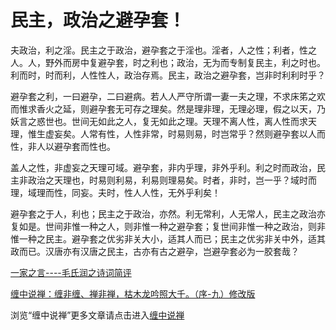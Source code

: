 民主，政治之避孕套！
====

			

                                                    

  夫政治，利之淫。民主之于政治，避孕套之于淫也。淫者，人之性；利者，性之人。人，野外而房中复避孕套，时之利也；政治，无为而专制复民主，利之时也。利而时，时而利，人性性人，政治存焉。民主，政治之避孕套，岂非时利利时乎？

  避孕套之利，一曰避孕，二曰避病。若人人严守所谓一妻一夫之理，不求床笫之欢而惟求香火之延，则避孕套无可存之理矣。然是理非理，无理必理，假之以天，乃妖言之惑世也。世间无如此之人，复无如此之理。天理不离人性，离人性而求天理，惟生虚妄矣。人常有性，人性非常，时易则易，时岂常乎？然则避孕套以人而性，非人以避孕套而性也。

  盖人之性，非虚妄之天理可域。避孕套，非内乎理，非外乎利。利之时而政治，民主非政治之天理也，时易则利易，利易则理易矣。时者，非时，岂一乎？域时而理，域理而性，同妄。夫时，性人人性，无外乎利矣！

 避孕套之于人，利也；民主之于政治，亦然。利无常利，人无常人，民主之政治亦复如是。世间非惟一种之人，则非惟一种之避孕套；复世间非惟一种之政治，则非惟一种之民主。避孕套之优劣非关大小，适其人而已；民主之优劣非关中外，适其政而已。汉唐亦有汉唐之民主，古亦有古之避孕，岂避孕套必为一胶套哉？

[一家之言----毛氏润之诗词简评](http://blog.sina.com.cn/u/486e105c010001sn)

[缠中说禅：缠非缠、禅非禅，枯木龙吟照大千。（序-九）修改版](http://blog.sina.com.cn/u/486e105c010006cp)

浏览“缠中说禅”更多文章请点击进入[缠中说禅](http://blog.sina.com.cn/m/chzhshch)
